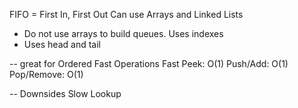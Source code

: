 FIFO = First In, First Out
Can use Arrays and Linked Lists
- Do not use arrays to build queues. Uses indexes
- Uses head and tail

-- great for
Ordered
Fast Operations
Fast Peek: O(1)
Push/Add: O(1)
Pop/Remove: O(1)

-- Downsides
Slow Lookup